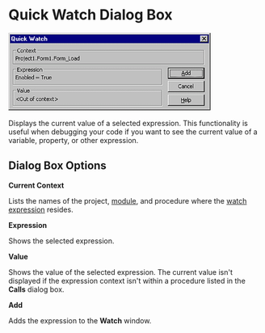 
# Quick Watch Dialog Box


![](images/instwtch_ZA01201619.gif)



Displays the current value of a selected expression. This functionality is useful when debugging your code if you want to see the current value of a variable, property, or other expression.

## Dialog Box Options

 **Current Context**

Lists the names of the project, [module](b8bdf64f-5920-1ae9-16d0-b26d09524a30.md), and procedure where the [watch expression](b8bdf64f-5920-1ae9-16d0-b26d09524a30.md) resides.

 **Expression**

Shows the selected expression.

 **Value**

Shows the value of the selected expression. The current value isn't displayed if the expression context isn't within a procedure listed in the  **Calls** dialog box.

 **Add**

Adds the expression to the  **Watch** window.

